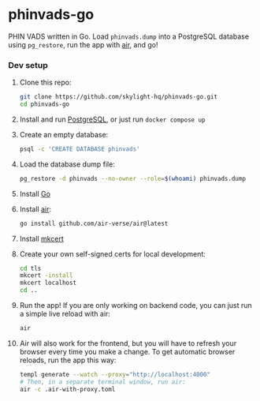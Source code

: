 # phinvads-go

PHIN VADS written in Go. Load `phinvads.dump` into a PostgreSQL database using `pg_restore`, run the app with [air](https://github.com/air-verse/air), and go!

### Dev setup

1. Clone this repo:

    ```bash
    git clone https://github.com/skylight-hq/phinvads-go.git
    cd phinvads-go
    ```

1. Install and run [PostgreSQL](https://www.postgresql.org/download/), or just run `docker compose up`
1. Create an empty database:

    ```bash
    psql -c 'CREATE DATABASE phinvads'
    ```

1. Load the database dump file:

    ```bash
    pg_restore -d phinvads --no-owner --role=$(whoami) phinvads.dump
    ```

1. Install [Go](https://go.dev/doc/install)
1. Install [air](https://github.com/air-verse/air):

    ```bash
    go install github.com/air-verse/air@latest
    ```

1. Install [mkcert](https://github.com/FiloSottile/mkcert)
1. Create your own self-signed certs for local development:  

    ```bash
    cd tls
    mkcert -install
    mkcert localhost
    cd ..
    ```

1. Run the app! If you are only working on backend code, you can just run a simple live reload with air:

    ```bash
    air
    ```

1. Air will also work for the frontend, but you will have to refresh your browser every time you make a change. To get automatic browser reloads, run the app this way:

    ```bash
    templ generate --watch --proxy="http://localhost:4000"
    # Then, in a separate terminal window, run air:
    air -c .air-with-proxy.toml
    ```
